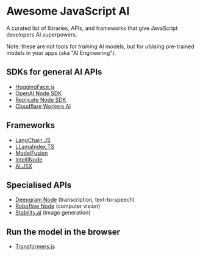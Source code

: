 # Awesome JavaScript AI

A curated list of libraries, APIs, and frameworks that give JavaScript developers AI superpowers. 

Note: these are not tools for _training_ AI models, but for _utilising_ pre-trained models in your apps (aka "AI Engineering").

## SDKs for general AI APIs

* [HuggingFace.js](https://huggingface.co/docs/huggingface.js/index)
* [OpenAI Node SDK](https://github.com/openai/openai-node)
* [Replicate Node SDK](https://github.com/replicate/replicate-javascript#readme)
* [Cloudflare Workers AI](https://developers.cloudflare.com/workers-ai/get-started/workers-wrangler/)

## Frameworks

* [LangChain JS](https://js.langchain.com/docs/get_started/introduction)
* [LLamaIndex.TS](https://github.com/run-llama/LlamaIndexTS)
* [ModelFusion](https://github.com/lgrammel/modelfusion)
* [IntelliNode](https://github.com/intelligentnode/IntelliNode)
* [AI.JSX](https://docs.ai-jsx.com/)

## Specialised APIs

* [Deepgram Node](https://github.com/deepgram/deepgram-node-sdk) (transcription, text-to-speech)
* [Roboflow Node](https://github.com/roboflow/roboflow-node) (computer vision)
* [Stability.ai](https://github.com/vpzomtrrfrt/stability-client) (image generation)

## Run the model in the browser

* [Transformers.js](https://huggingface.co/docs/transformers.js/index)

